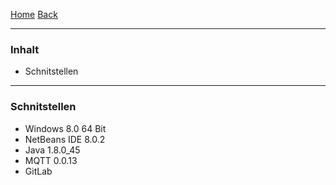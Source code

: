 [Home](home) [Back](KonzeptFL)  

----------

### Inhalt ###
- Schnitstellen

----------

### Schnitstellen ###

- Windows 8.0 64 Bit  
- NetBeans IDE 8.0.2  
- Java 1.8.0_45  
- MQTT 0.0.13  
- GitLab  



